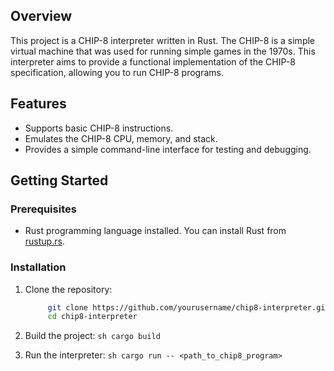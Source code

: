 ## Overview

This project is a CHIP-8 interpreter written in Rust. The CHIP-8 is a simple virtual machine that was used for running simple games in the 1970s. This interpreter aims to provide a functional implementation of the CHIP-8 specification, allowing you to run CHIP-8 programs.

## Features

- Supports basic CHIP-8 instructions.
- Emulates the CHIP-8 CPU, memory, and stack.
- Provides a simple command-line interface for testing and debugging.

## Getting Started

### Prerequisites

- Rust programming language installed. You can install Rust from [rustup.rs](https://rustup.rs/).

### Installation

1. Clone the repository:

   ```sh
        git clone https://github.com/yourusername/chip8-interpreter.git
        cd chip8-interpreter
   ```

2. Build the project:
   `sh
  cargo build
`

3. Run the interpreter:
   `sh
 cargo run -- <path_to_chip8_program>
 `

